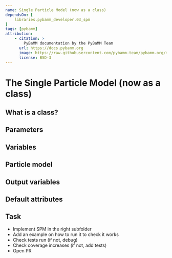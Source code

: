 ```yaml
---
name: Single Particle Model (now as a class)
dependsOn: [
    libraries.pybamm_developer.03_spm
]
tags: [pybamm]
attribution: 
    - citation: >
        PyBaMM documentation by the PyBaMM Team
      url: https://docs.pybamm.org
      image: https://raw.githubusercontent.com/pybamm-team/pybamm.org/main/static/images/pybamm_logo.svg
      license: BSD-3
---
```


# The Single Particle Model (now as a class)

## What is a class?

## Parameters

## Variables

## Particle model

## Output variables

## Default attributes

## Task
- Implement SPM in the right subfolder
- Add an example on how to run it to check it works
- Check tests run (if not, debug)
- Check coverage increases (if not, add tests)
- Open PR